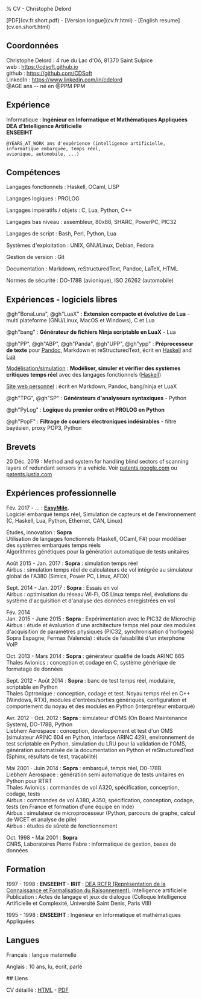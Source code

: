 % CV - Christophe Delord

<div class=screen-only>[PDF](cv.fr.short.pdf) - [Version longue](cv.fr.html) - [English resume](cv.en.short.html)</div>

## Coordonnées

Christophe Delord
:   4 rue du Lac d'Oô, 81370 Saint Sulpice <br>
    web : <https://cdsoft.github.io> <br>
    github : <https://github.com/CDSoft> <br>
    LinkedIn : <https://www.linkedin.com/in/cdelord> <br>
    @AGE ans -- né en @PPM PPM

## Expérience

Informatique
:   **Ingénieur en Informatique et Mathématiques Appliquées** <br>
    **DEA d'Intelligence Artificielle** <br>
    **ENSEEIHT**

    @YEARS_AT_WORK ans d'expérience (intelligence artificielle, informatique embarquée, temps réel,
    avionique, automobile, ...)

## Compétences

Langages fonctionnels
:   Haskell, OCaml, LISP

Langages logiques
:   PROLOG

Langages impératifs / objets
:   C, Lua, Python, C++

Langages bas niveau
:   assembleur, 80x86, SHARC, PowerPC, PIC32

Langages de script
:   Bash, Perl, Python, Lua

Systèmes d'exploitation
:   UNIX, GNU/Linux, Debian, Fedora

Gestion de version
:   Git

Documentation
:   Markdown, reStructuredText, Pandoc, LaTeX, HTML

Normes de sécurité
:   DO-178B (avionique), ISO 26262 (automobile)

## Expériences - logiciels libres

@gh"BonaLuna", @gh"LuaX"
:   **Extension compacte et évolutive de Lua** - multi plateforme (GNU/Linux, MacOS et Windows), C et Lua

@gh"bang"
:   **Générateur de fichiers Ninja scriptable en LuaX** - Lua

@gh"PP", @gh"ABP", @gh"Panda", @gh"UPP", @gh"ypp"
:   **Préprocesseur de texte** pour [Pandoc](http://pandoc.org), Markdown et reStructuredText, écrit en [Haskell](https://haskell.org) and [Lua](https://www.lua.org)

[Modélisation/simulation](http://christophe.delord.free.fr/fun)
:   **Modéliser, simuler et vérifier des systèmes critiques temps réel** avec des langages fonctionnels ([Haskell](http://haskell.org))

[Site web personnel](https://cdsoft.github.io)
:   écrit en Markdown, Pandoc, bang/ninja et LuaX

@gh"TPG", @gh"SP"
:   **Générateurs d'analyseurs syntaxiques** - Python

@gh"PyLog"
:   **Logique du premier ordre et PROLOG en Python**

@gh"PopF"
:   **Filtrage de couriers électroniques indésirables** - filtre bayésien, proxy POP3, Python

## Brevets

20 Déc. 2019
:   Method and system for handling blind sectors of scanning layers of redundant sensors in a vehicle.
    Voir [patents.google.com](https://patents.google.com/patent/US20200200911A1/de)
    ou [patents.justia.com](https://patents.justia.com/patent/10962649)

## Expériences professionnelle

Fév. 2017 - ...
:   **[EasyMile](http://easymile.com).** <br>
    Logiciel embarqué temps réel, Simulation de capteurs et de l'environnement (C, Haskell, Lua, Python, Ethernet, CAN, Linux)

Études, innovation
:   **Sopra** <br>
    Utilisation de langages fonctionnels (Haskell, OCaml, F#) pour modéliser des systèmes embarqués temps réels <br>
    Algorithmes génétiques pour la génération automatique de tests unitaires

Août 2015 - Jan. 2017
:   **Sopra** : simulation temps réel <br>
    Airbus : simulation temps réel de calculateurs de vol intégrée au simulateur global de l'A380 (Simics, Power PC, Linux, AFDX)

Sept. 2014 - Jan. 2017
:   **Sopra** : Essais en vol <br>
    Airbus : optimisation du réseau Wi-Fi, OS Linux temps réel, évolutions du système d'acquisition et d'analyse des données enregistrées en vol

Fév. 2014 <br> Jan. 2015 - June 2015
:   **Sopra** : Expérimentation avec le PIC32 de Microchip <br>
    Airbus : étude et évaluation d'une architecture temps réel pour des modules d'acquisition de paramètres physiques (PIC32, synchronisation d'horloges) <br>
    Sopra Espagne, Fermax (Valencia) : étude de faisabilité d'un interphone VoIP

Oct. 2013 - Mars 2014
:   **Sopra** : générateur qualifié de loads ARINC 665 <br>
    Thales Avionics : conception et codage en C, système générique de formatage de données

Sept. 2012 - Août 2014
:   **Sopra** : banc de test temps réel, modulaire, scriptable en Python <br>
    Thales Optronique : conception, codage et test. Noyau temps réel en C++ (Windows, RTX), modules d'entrées/sorties génériques, configuration et comportement du noyau et des modules en Python (interpréteur embarqué)

Avr. 2012 - Oct. 2012
:   **Sopra** : simulateur d'OMS (On Board Maintenance System), DO-178B, Python <br>
    Liebherr Aerospace : conception, developpement et test d'un OMS (simulateur ARINC 604 en Python, interface ARINC 429), environnement de test scriptable en Python, simulation du LRU pour la validation de l'OMS, génération automatisée de la documentation en Python et reStructuredText (Sphinx, résultats de test, traçabilité)

Mai 2001 - Juin 2014
:   **Sopra** : embarqué, temps réel, D0-178B <br>
    Liebherr Aerospace : génération semi automatique de tests unitaires en Python pour RTRT <br>
    Thales Avionics : commandes de vol A320, spécification, conception, codage, tests <br>
    Airbus : commandes de vol A380, A350, spécification, conception, codage, tests (en France et formation d'une équipe en Inde) <br>
    Airbus : simulateur de microprocesseur (Python, parcours de graphe, calcul de WCET et analyse de pile) <br>
    Airbus : études de sûreté de fonctionnement

Oct. 1998 - Mai 2001
:   **Sopra** <br>
    CNRS, Laboratoires Pierre Fabre : informatique de gestion, bases de données

## Formation

1997 - 1998
:   **ENSEEIHT - IRIT** : [DEA RCFR (Représentation de la Connaissance et Formalisation du Raisonnement)](http://cdelord.fr/ai/dea.html), Intelligence artificielle <br>
    Publication : Actes de langage et jeux de dialogue (Colloque Intelligence Artificielle et Complexité, Université Saint Denis, Paris VIII)

1995 - 1998
:   **ENSEEIHT** : Ingénieur en Informatique et mathématiques Appliquées

## Langues

Français
:   langue maternelle

Anglais
:   10 ans, lu, écrit, parlé

<div class=screen-only>
## Liens

CV détaillé
:   [HTML](cv.fr.html) - [PDF](cv.fr.pdf)
</div>
